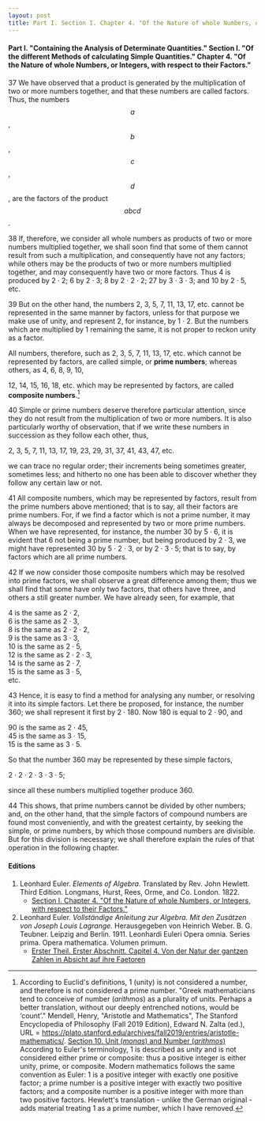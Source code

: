 ```yaml
---
layout: post
title: Part I. Section I. Chapter 4. "Of the Nature of whole Numbers, or Integers, with respect to their Factors."
---
```


#### Part I. "Containing the Analysis of Determinate Quantities." Section I. "Of the different Methods of calculating Simple Quantities." Chapter 4. "Of the Nature of whole Numbers, or Integers, with respect to their Factors."

<span class="art">37</span> We have observed that a product is generated by the
multiplication of two or more numbers together, and that
these numbers are called factors. Thus, the numbers
$$a$$, $$b$$, $$c$$, $$d$$, are the factors of the product $$abcd$$.

<span class="art">38</span> If, therefore, we consider all whole numbers as products of two or more numbers
multiplied together, we shall soon find that some of them cannot result from such a
multiplication, and consequently have not any factors; while others may be the
products of two or more numbers multiplied together, and may consequently have two or more
factors. Thus 4 is produced by 2 · 2; 6 by 2 · 3; 8 by
2 · 2 · 2; 27 by 3 · 3 · 3; and 10 by 2 · 5, etc.

<span class="art">39</span> But on the other hand, the numbers 2, 3, 5, 7, 11,
13, 17, etc. cannot be represented in the same manner by
factors, unless for that purpose we make use of unity, and
represent 2, for instance, by 1 · 2. But the numbers
which are multiplied by 1 remaining the same, it is not
proper to reckon unity as a factor.

All numbers, therefore, such as 2, 3, 5, 7, 11, 13, 17,
etc. which cannot be represented by factors, are called
simple, or **prime numbers**; whereas others, as 4, 6, 8, 9, 10,

12, 14, 15, 16, 18, etc. which may be represented by
factors, are called **composite numbers**.[^1]

[^1]: According to Euclid's definitions, 1 (unity) is not considered a number, and therefore is not considered a prime number. "Greek mathematicians tend to conceive of number (*arithmos*) as a plurality of units. Perhaps a better translation, without our deeply entrenched notions, would be ‘count’." Mendell, Henry, "Aristotle and Mathematics", The Stanford Encyclopedia of Philosophy (Fall 2019 Edition), Edward N. Zalta (ed.), URL = <https://plato.stanford.edu/archives/fall2019/entries/aristotle-mathematics/>. [Section 10. Unit (*monas*) and Number (*arithmos*)](https://plato.stanford.edu/entries/aristotle-mathematics/#10) According to Euler's terminology, 1 is described as *unity* and is not considered either prime or composite: thus a positive integer is either unity, prime, or composite. Modern mathematics follows the same convention as Euler: 1 is a positive integer with exactly one positive factor; a prime number is a positive integer with exactly two positive factors; and a composite number is a positive integer with more than two positive factors. Hewlett's translation - unlike the German original -  adds material treating 1 as a prime number, which I have removed.

<span class="art">40</span> Simple or prime numbers deserve therefore particular attention, since they do not result
from the multiplication of two or more numbers. It is also particularly
worthy of observation, that if we write these numbers in succession as they follow each other, thus,

2, 3, 5, 7, 11, 13, 17, 19, 23, 29, 31, 37, 41, 43, 47, etc.

we can trace no regular order; their increments being sometimes greater, sometimes less; and
hitherto no one has been able to discover whether they follow any certain law or not.

<span class="art">41</span> All composite numbers, which may be represented
by factors, result from the prime numbers above mentioned;
that is to say, all their factors are prime numbers. For, if
we find a factor which is not a prime number, it may always
be decomposed and represented by two or more prime numbers. When we have represented, for instance, the number
30 by 5 · 6, it is evident that 6 not being a prime number,
but being produced by 2 · 3, we might have represented
30 by 5 · 2 · 3, or by 2 · 3 · 5; that is to say, by factors which are all prime numbers.

<span class="art">42</span> If we now consider those composite numbers which may
be resolved into prime factors, we shall observe a great difference among them; thus we shall
find that some have
only two factors, that others have three, and others a still
greater number. We have already seen, for example,
that

4 is the same as 2 · 2,  
6 is the same as 2 · 3,  
8 is the same as 2 · 2 · 2,  
9 is the same as 3 · 3,  
10 is the same as 2 · 5,  
12 is the same as 2 · 2 · 3,  
14 is the same as 2 · 7,  
15 is the same as 3 · 5,  
etc.

<span class="art">43</span> Hence, it is easy to find a method for analysing any
number, or resolving it into its simple factors. Let there be
proposed, for instance, the number 360; we shall represent
it first by 2 · 180. Now 180 is equal to 2 · 90, and

90 is the same as 2 · 45,  
45 is the same as 3 · 15,  
15 is the same as 3 · 5.

So that the number 360 may be represented by these
simple factors,

2 · 2 · 2 · 3 · 3 · 5;

since all these
numbers multiplied together produce 360.

<span class="art">44</span> This shows, that prime numbers cannot be divided
by other numbers; and, on the other hand, that the simple
factors of compound numbers are found most conveniently,
and with the greatest certainty, by seeking the simple, or
prime numbers, by which those compound numbers are
divisible. But for this division is necessary; we shall therefore
explain the rules of that operation in the following
chapter.


#### Editions

1. Leonhard Euler. *Elements of Algebra*. Translated by Rev. John Hewlett. Third Edition. Longmans, Hurst, Rees, Orme, and Co. London. 1822.
    - [Section I. Chapter 4. "Of the Nature of whole Numbers, or Integers, with respect to their Factors."](/assets/euler/en/I-4.pdf)
2. Leonhard Euler. *Vollständige Anleitung zur Algebra. Mit den Zusätzen von Joseph Louis Lagrange.* Herausgegeben von Heinrich Weber. B. G. Teubner. Leipzig and Berlin. 1911. Leonhardi Euleri Opera omnia. Series prima. Opera mathematica. Volumen primum.
    - [Erster Theil. Erster Abschnitt. Capitel 4. Von der Natur der gantzen Zahlen in Absicht auf ihre Faetoren](/assets/euler/de/I-I-4.pdf)